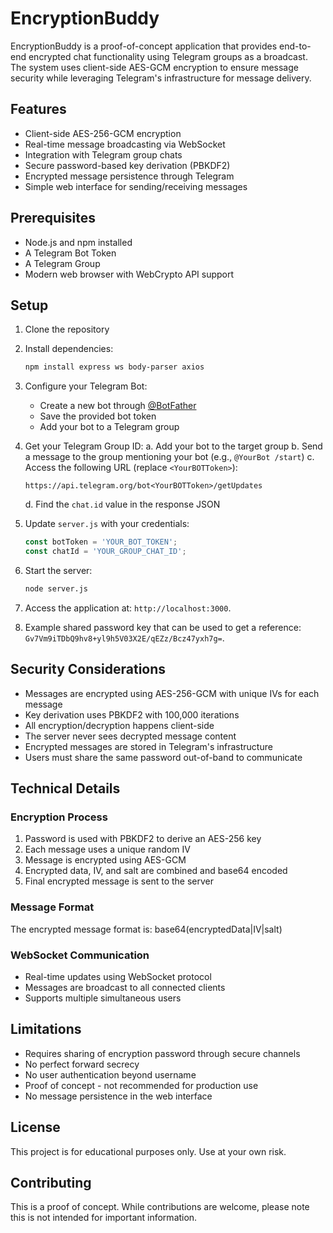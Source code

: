 # EncryptionBuddy

EncryptionBuddy is a proof-of-concept application that provides end-to-end encrypted chat functionality using Telegram groups as a broadcast. The system uses client-side AES-GCM encryption to ensure message security while leveraging Telegram's infrastructure for message delivery.

## Features

- Client-side AES-256-GCM encryption
- Real-time message broadcasting via WebSocket
- Integration with Telegram group chats
- Secure password-based key derivation (PBKDF2)
- Encrypted message persistence through Telegram
- Simple web interface for sending/receiving messages

## Prerequisites

- Node.js and npm installed
- A Telegram Bot Token
- A Telegram Group
- Modern web browser with WebCrypto API support

## Setup

1. Clone the repository
2. Install dependencies:
    ```bash
    npm install express ws body-parser axios
    ```

3. Configure your Telegram Bot:
   - Create a new bot through [@BotFather](https://t.me/botfather)
   - Save the provided bot token
   - Add your bot to a Telegram group

4. Get your Telegram Group ID:
   a. Add your bot to the target group
   b. Send a message to the group mentioning your bot (e.g., `@YourBot /start`)
   c. Access the following URL (replace `<YourBOTToken>`):
      ```
      https://api.telegram.org/bot<YourBOTToken>/getUpdates
      ```
   d. Find the `chat.id` value in the response JSON

5. Update `server.js` with your credentials:
    ```javascript
    const botToken = 'YOUR_BOT_TOKEN';
    const chatId = 'YOUR_GROUP_CHAT_ID';
    ```

6. Start the server:
    ```bash
    node server.js
    ```

7. Access the application at: `http://localhost:3000`.

8. Example shared password key that can be used to get a reference: `Gv7Vm9iTDbQ9hv8+yl9h5V03X2E/qEZz/Bcz47yxh7g=`.

## Security Considerations

- Messages are encrypted using AES-256-GCM with unique IVs for each message
- Key derivation uses PBKDF2 with 100,000 iterations
- All encryption/decryption happens client-side
- The server never sees decrypted message content
- Encrypted messages are stored in Telegram's infrastructure
- Users must share the same password out-of-band to communicate

## Technical Details

### Encryption Process
1. Password is used with PBKDF2 to derive an AES-256 key
2. Each message uses a unique random IV
3. Message is encrypted using AES-GCM
4. Encrypted data, IV, and salt are combined and base64 encoded
5. Final encrypted message is sent to the server

### Message Format
The encrypted message format is:
base64(encryptedData|IV|salt)


### WebSocket Communication
- Real-time updates using WebSocket protocol
- Messages are broadcast to all connected clients
- Supports multiple simultaneous users

## Limitations

- Requires sharing of encryption password through secure channels
- No perfect forward secrecy
- No user authentication beyond username
- Proof of concept - not recommended for production use
- No message persistence in the web interface

## License

This project is for educational purposes only. Use at your own risk.

## Contributing

This is a proof of concept. While contributions are welcome, please note this is not intended for important information.
